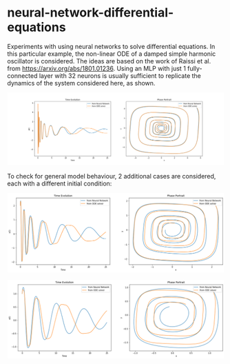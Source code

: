 # neural-network-differential-equations
Experiments with using neural networks to solve differential equations. In this particular example, the non-linear ODE of a damped simple harmonic oscillator is considered. The ideas are based on the work of Raissi et al. from https://arxiv.org/abs/1801.01236. Using an MLP with just 1 fully-connected layer with 32 neurons is usually sufficient to replicate the dynamics of the system considered here, as shown.

![Case with initial condition (5,5)](plots/comparison.png)

To check for general model behaviour, 2 additional cases are considered, each with a different initial condition:

![Case with initial condition (2,2)](plots/case1.png)

![Case with initial condition (1,1)](plots/case2.png)
